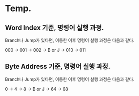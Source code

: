 # Temp.

## Word Index 기준, 명령어 실행 과정.

Branch나 Jump가 있다면, 이동한 이후 명령어 실행 과정은 다음과 같다.

000 → 001 → 002 → B or J → 010 → 011

## Byte Address 기준, 명령어 실행 과정.

Branch나 Jump가 있다면, 이동한 이후 명령어 실행 과정은 다음과 같다.

0 → 4 → 8 → B or J → 64 → 68